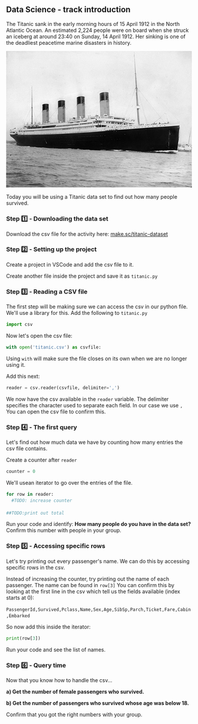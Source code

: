 ## Data Science - track introduction

The Titanic sank in the early morning hours of 15 April 1912 in the North Atlantic Ocean. An estimated 2,224 people were on board when she struck an iceberg at around 23:40 on Sunday, 14 April 1912. Her sinking is one of the deadliest peacetime marine disasters in history.

![titanic](sources/titanic.jpg)

Today you will be using a Titanic data set to find out how many people survived.

### Step 1️⃣ - Downloading the data set

Download the csv file for the activity here: [make.sc/titanic-dataset](make.sc/titanic-dataset)

### Step 2️⃣ - Setting up the project

Create a project in VSCode and add the csv file to it.

Create another file inside the project and save it as `titanic.py`

### Step 3️⃣ - Reading a CSV file

The first step will be making sure we can access the csv in our python file. We'll use a library for this. Add the following to `titanic.py`

```python
import csv
```

Now let's open the csv file:

```python
with open('titanic.csv') as csvfile:
```
Using `with` will make sure the file closes on its own when we are no longer using it.

Add this next:

```python
reader = csv.reader(csvfile, delimiter=',')
```

We now have the csv available in the `reader` variable. The delimiter specifies the character used to separate each field. In our case we use `,` You can open the csv file to confirm this.

### Step 4️⃣ - The first query

Let's find out how much data we have by counting how many entries the csv file contains.

Create a counter after `reader`

```python
counter = 0
```

We'll usean iterator to go over the entries of the file.

```python
for row in reader:
  #TODO: increase counter

##TODO:print out total
```

Run your code and identify:
**How many people do you have in the data set?** Confirm this number with people in your group.

### Step 5️⃣ - Accessing specific rows

Let's try printing out every passenger's name. We can do this by accessing specific rows in the csv.

Instead of increasing the counter, try printing out the name of each passenger. The name can be found in `row[3]` You can confirm this by looking at the first line in the csv which tell us the fields available (index starts at 0):

`PassengerId,Survived,Pclass,Name,Sex,Age,SibSp,Parch,Ticket,Fare,Cabin,Embarked`

So now add this inside the iterator:

```python
print(row[3])
```

Run your code and see the list of names.

### Step 6️⃣ - Query time

Now that you know how to handle the csv...

**a) Get the number of female passengers who survived.**

**b) Get the number of passengers who survived whose age was below 18.**

Confirm that you got the right numbers with your group.
